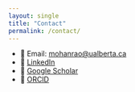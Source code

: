 ```yaml
---
layout: single
title: "Contact"
permalink: /contact/
---
```


- 📧 Email: [mohanrao@ualberta.ca](mailto:mohanrao@ualberta.ca)  
- 🔗 [LinkedIn](https://www.linkedin.com/in/harikrishnarao-m)  
- 🧪 [Google Scholar](https://scholar.google.ca/citations?user=PL-9xsAAAAAJ&hl=en)  
- 🧬 [ORCID](https://orcid.org/0000-0002-9430-9548)
